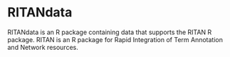 # RITANdata
RITANdata is an R package containing data that supports the RITAN R package. RITAN is an R package for Rapid Integration of Term Annotation and Network resources.
